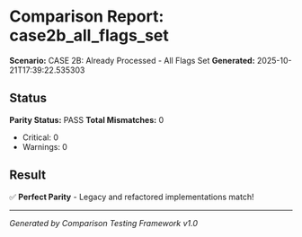 # Comparison Report: case2b_all_flags_set
**Scenario:** CASE 2B: Already Processed - All Flags Set
**Generated:** 2025-10-21T17:39:22.535303

## Status
**Parity Status:** PASS
**Total Mismatches:** 0
  - Critical: 0
  - Warnings: 0

## Result
✅ **Perfect Parity** - Legacy and refactored implementations match!

---
*Generated by Comparison Testing Framework v1.0*